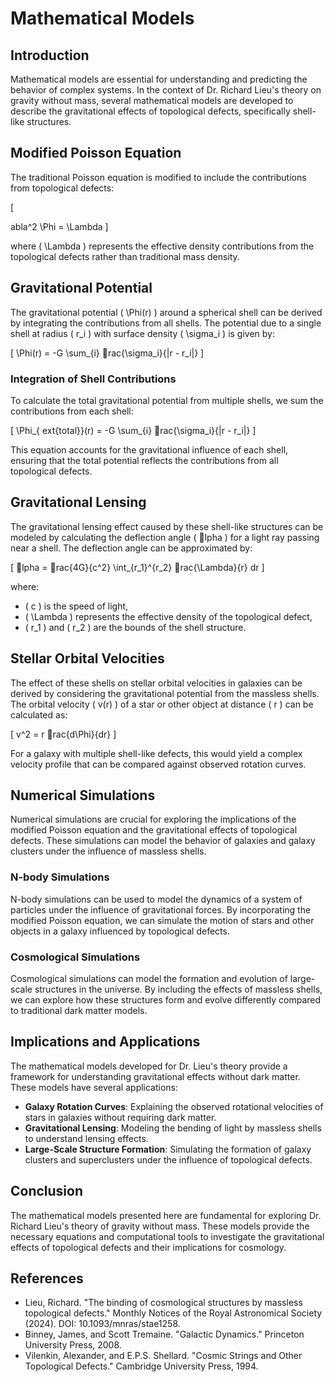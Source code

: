 
# Mathematical Models

## Introduction

Mathematical models are essential for understanding and predicting the behavior of complex systems. In the context of Dr. Richard Lieu's theory on gravity without mass, several mathematical models are developed to describe the gravitational effects of topological defects, specifically shell-like structures.

## Modified Poisson Equation

The traditional Poisson equation is modified to include the contributions from topological defects:

\[

abla^2 \Phi = \Lambda
\]

where \( \Lambda \) represents the effective density contributions from the topological defects rather than traditional mass density.

## Gravitational Potential

The gravitational potential \( \Phi(r) \) around a spherical shell can be derived by integrating the contributions from all shells. The potential due to a single shell at radius \( r_i \) with surface density \( \sigma_i \) is given by:

\[
\Phi(r) = -G \sum_{i} rac{\sigma_i}{|r - r_i|}
\]

### Integration of Shell Contributions

To calculate the total gravitational potential from multiple shells, we sum the contributions from each shell:

\[
\Phi_{	ext{total}}(r) = -G \sum_{i} rac{\sigma_i}{|r - r_i|}
\]

This equation accounts for the gravitational influence of each shell, ensuring that the total potential reflects the contributions from all topological defects.

## Gravitational Lensing

The gravitational lensing effect caused by these shell-like structures can be modeled by calculating the deflection angle \( lpha \) for a light ray passing near a shell. The deflection angle can be approximated by:

\[
lpha = rac{4G}{c^2} \int_{r_1}^{r_2} rac{\Lambda}{r} dr
\]

where:
- \( c \) is the speed of light,
- \( \Lambda \) represents the effective density of the topological defect,
- \( r_1 \) and \( r_2 \) are the bounds of the shell structure.

## Stellar Orbital Velocities

The effect of these shells on stellar orbital velocities in galaxies can be derived by considering the gravitational potential from the massless shells. The orbital velocity \( v(r) \) of a star or other object at distance \( r \) can be calculated as:

\[
v^2 = r rac{d\Phi}{dr}
\]

For a galaxy with multiple shell-like defects, this would yield a complex velocity profile that can be compared against observed rotation curves.

## Numerical Simulations

Numerical simulations are crucial for exploring the implications of the modified Poisson equation and the gravitational effects of topological defects. These simulations can model the behavior of galaxies and galaxy clusters under the influence of massless shells.

### N-body Simulations

N-body simulations can be used to model the dynamics of a system of particles under the influence of gravitational forces. By incorporating the modified Poisson equation, we can simulate the motion of stars and other objects in a galaxy influenced by topological defects.

### Cosmological Simulations

Cosmological simulations can model the formation and evolution of large-scale structures in the universe. By including the effects of massless shells, we can explore how these structures form and evolve differently compared to traditional dark matter models.

## Implications and Applications

The mathematical models developed for Dr. Lieu's theory provide a framework for understanding gravitational effects without dark matter. These models have several applications:

- **Galaxy Rotation Curves**: Explaining the observed rotational velocities of stars in galaxies without requiring dark matter.
- **Gravitational Lensing**: Modeling the bending of light by massless shells to understand lensing effects.
- **Large-Scale Structure Formation**: Simulating the formation of galaxy clusters and superclusters under the influence of topological defects.

## Conclusion

The mathematical models presented here are fundamental for exploring Dr. Richard Lieu's theory of gravity without mass. These models provide the necessary equations and computational tools to investigate the gravitational effects of topological defects and their implications for cosmology.

## References

- Lieu, Richard. "The binding of cosmological structures by massless topological defects." Monthly Notices of the Royal Astronomical Society (2024). DOI: 10.1093/mnras/stae1258.
- Binney, James, and Scott Tremaine. "Galactic Dynamics." Princeton University Press, 2008.
- Vilenkin, Alexander, and E.P.S. Shellard. "Cosmic Strings and Other Topological Defects." Cambridge University Press, 1994.
